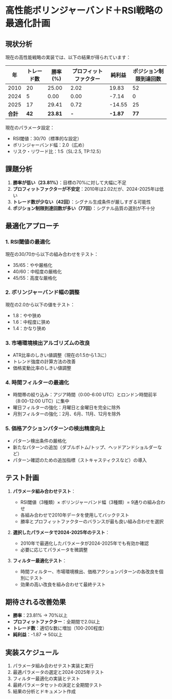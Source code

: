 # 高性能ボリンジャーバンド＋RSI戦略の最適化計画

## 現状分析

現在の高性能戦略の実装では、以下の結果が得られています：

| 年 | トレード数 | 勝率 (%) | プロフィットファクター | 純利益 | ポジション制限到達回数 |
| --- | --- | --- | --- | --- | --- |
| 2010 | 20 | 25.00 | 2.02 | 19.83 | 52 |
| 2024 | 5 | 0.00 | 0.00 | -7.14 | 0 |
| 2025 | 17 | 29.41 | 0.72 | -14.55 | 25 |
| **合計** | **42** | **23.81** | **-** | **-1.87** | **77** |

現在のパラメータ設定：
- RSI閾値：30/70（標準的な設定）
- ボリンジャーバンド幅：2.0（広め）
- リスク・リワード比：1:5（SL:2.5, TP:12.5）

## 課題分析

1. **勝率が低い（23.81%）**：目標の70%に対して大幅に不足
2. **プロフィットファクターが不安定**：2010年は2.02だが、2024-2025年は低い
3. **トレード数が少ない（42回）**：シグナル生成条件が厳しすぎる可能性
4. **ポジション制限到達回数が多い（77回）**：シグナル品質の選別が不十分

## 最適化アプローチ

### 1. RSI閾値の最適化

現在の30/70から以下の組み合わせをテスト：
- 35/65：やや厳格化
- 40/60：中程度の厳格化
- 45/55：高度な厳格化

### 2. ボリンジャーバンド幅の調整

現在の2.0から以下の値をテスト：
- 1.8：やや狭め
- 1.6：中程度に狭め
- 1.4：かなり狭め

### 3. 市場環境検出アルゴリズムの改良

- ATR比率のしきい値調整（現在の1.5から1.3に）
- トレンド強度の計算方法の改善
- 価格変動比率のしきい値調整

### 4. 時間フィルターの最適化

- 時間帯の絞り込み：アジア時間（0:00-6:00 UTC）とロンドン時間前半（8:00-12:00 UTC）に集中
- 曜日フィルターの強化：月曜日と金曜日を完全に除外
- 月別フィルターの強化：2月、6月、11月、12月を除外

### 5. 価格アクションパターンの検出精度向上

- パターン検出条件の厳格化
- 新たなパターンの追加（ダブルボトム/トップ、ヘッドアンドショルダーなど）
- パターン確認のための追加指標（ストキャスティクスなど）の導入

## テスト計画

1. **パラメータ組み合わせテスト**：
   - RSI閾値（3種類）× ボリンジャーバンド幅（3種類）= 9通りの組み合わせ
   - 各組み合わせで2010年データを使用してバックテスト
   - 勝率とプロフィットファクターのバランスが最も良い組み合わせを選択

2. **選択したパラメータで2024-2025年のテスト**：
   - 2010年で最適化したパラメータが2024-2025年でも有効か確認
   - 必要に応じてパラメータを微調整

3. **フィルター最適化テスト**：
   - 時間フィルター、市場環境検出、価格アクションパターンの各改良を個別にテスト
   - 効果の高い改良を組み合わせて最終テスト

## 期待される改善効果

- **勝率**：23.81% → 70%以上
- **プロフィットファクター**：全期間で2.0以上
- **トレード数**：適切な数に増加（100-200程度）
- **純利益**：-1.87 → 50以上

## 実装スケジュール

1. パラメータ組み合わせテスト実装と実行
2. 最適パラメータの選定と2024-2025年テスト
3. フィルター最適化の実装とテスト
4. 最終パラメータセットの決定と全期間テスト
5. 結果の分析とドキュメント作成
